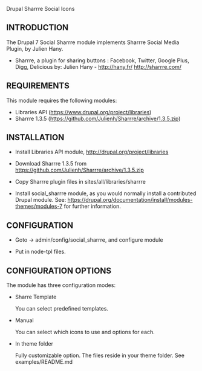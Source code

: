 Drupal Sharrre Social Icons

INTRODUCTION
------------

The Drupal 7 Social Sharrre module implements Sharrre Social Media Plugin,
by Julien Hany.

 * Sharrre, a plugin for sharing buttons : Facebook, Twitter, Google Plus, Digg, Delicious
   by: Julien Hany - http://hany.fr/
  http://sharrre.com/

REQUIREMENTS
------------

This module requires the following modules:

 * Libraries API (https://www.drupal.org/project/libraries)
 * Sharrre 1.3.5 (https://github.com/Julienh/Sharrre/archive/1.3.5.zip)

INSTALLATION
------------

* Install Libraries API module, http://drupal.org/project/libraries

* Download Sharrre 1.3.5 from https://github.com/Julienh/Sharrre/archive/1.3.5.zip

* Copy Sharrre plugin files in sites/all/libraries/sharrre

* Install social_sharrre module, as you would normally install a contributed Drupal module.
  See: https://drupal.org/documentation/install/modules-themes/modules-7
  for further information.


CONFIGURATION
-------------

* Goto -> admin/config/social_sharrre, and configure module

* Put   <?php print render($social_sharrre_icons);?> in node-tpl files.


CONFIGURATION OPTIONS
---------------------
  The module has three configuration modes:

  - Sharre Template

      You can select predefined templates.

  - Manual

      You can select which icons to use and options for each.

 -  In theme folder

    Fully customizable option.
    The files reside in your theme folder.
    See examples/README.md




